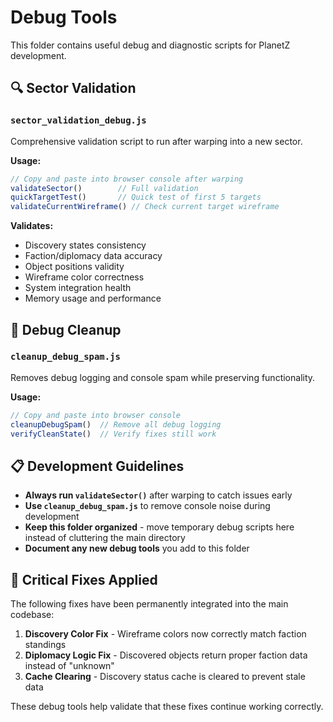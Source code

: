 # Debug Tools

This folder contains useful debug and diagnostic scripts for PlanetZ development.

## 🔍 **Sector Validation**

### `sector_validation_debug.js`
Comprehensive validation script to run after warping into a new sector.

**Usage:**
```javascript
// Copy and paste into browser console after warping
validateSector()        // Full validation
quickTargetTest()       // Quick test of first 5 targets  
validateCurrentWireframe() // Check current target wireframe
```

**Validates:**
- Discovery states consistency
- Faction/diplomacy data accuracy
- Object positions validity
- Wireframe color correctness
- System integration health
- Memory usage and performance

## 🧹 **Debug Cleanup**

### `cleanup_debug_spam.js`
Removes debug logging and console spam while preserving functionality.

**Usage:**
```javascript
// Copy and paste into browser console
cleanupDebugSpam()  // Remove all debug logging
verifyCleanState()  // Verify fixes still work
```

## 📋 **Development Guidelines**

- **Always run `validateSector()`** after warping to catch issues early
- **Use `cleanup_debug_spam.js`** to remove console noise during development
- **Keep this folder organized** - move temporary debug scripts here instead of cluttering the main directory
- **Document any new debug tools** you add to this folder

## 🚨 **Critical Fixes Applied**

The following fixes have been permanently integrated into the main codebase:

1. **Discovery Color Fix** - Wireframe colors now correctly match faction standings
2. **Diplomacy Logic Fix** - Discovered objects return proper faction data instead of "unknown"
3. **Cache Clearing** - Discovery status cache is cleared to prevent stale data

These debug tools help validate that these fixes continue working correctly.
